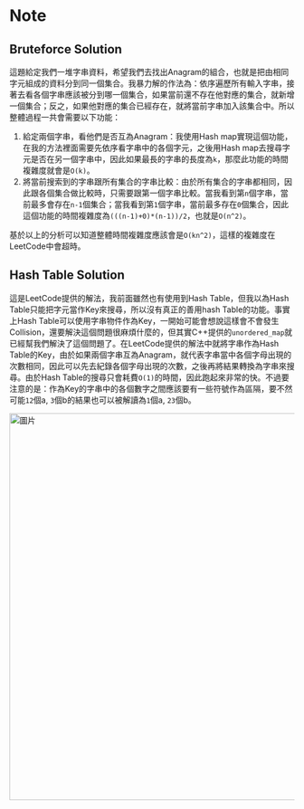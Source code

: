 # Note

## Bruteforce Solution

這題給定我們一堆字串資料，希望我們去找出Anagram的組合，也就是把由相同字元組成的資料分到同一個集合。我暴力解的作法為：依序遍歷所有輸入字串，接著去看各個字串應該被分到哪一個集合，如果當前還不存在他對應的集合，就新增一個集合；反之，如果他對應的集合已經存在，就將當前字串加入該集合中。所以整體過程一共會需要以下功能：
1. 給定兩個字串，看他們是否互為Anagram：我使用Hash map實現這個功能，在我的方法裡面需要先依序看字串中的各個字元，之後用Hash map去搜尋字元是否在另一個字串中，因此如果最長的字串的長度為`k`，那麼此功能的時間複雜度就會是`O(k)`。
2. 將當前搜索到的字串跟所有集合的字串比較：由於所有集合的字串都相同，因此跟各個集合做比較時，只需要跟第一個字串比較。當我看到第`n`個字串，當前最多會存在`n-1`個集合；當我看到第`1`個字串，當前最多存在`0`個集合，因此這個功能的時間複雜度為`(((n-1)+0)*(n-1))/2`，也就是`O(n^2)`。

基於以上的分析可以知道整體時間複雜度應該會是`O(kn^2)`，這樣的複雜度在LeetCode中會超時。

## Hash Table Solution

這是LeetCode提供的解法，我前面雖然也有使用到Hash Table，但我以為Hash Table只能把字元當作Key來搜尋，所以沒有真正的善用hash Table的功能。事實上Hash Table可以使用字串物件作為Key，一開始可能會想說這樣會不會發生Collision，還要解決這個問題很麻煩什麼的，但其實C++提供的`unordered_map`就已經幫我們解決了這個問題了。在LeetCode提供的解法中就將字串作為Hash Table的Key，由於如果兩個字串互為Anagram，就代表字串當中各個字母出現的次數相同，因此可以先去紀錄各個字母出現的次數，之後再將結果轉換為字串來搜尋。由於Hash Table的搜尋只會耗費`O(1)`的時間，因此跑起來非常的快。不過要注意的是：作為Key的字串中的各個數字之間應該要有一些符號作為區隔，要不然可能`12`個a, `3`個b的結果也可以被解讀為`1`個a, `23`個b。

<img width="684" alt="圖片" src="https://user-images.githubusercontent.com/55487740/155062510-96b9c346-9bcc-493d-a688-886ca1df8ffd.png">
